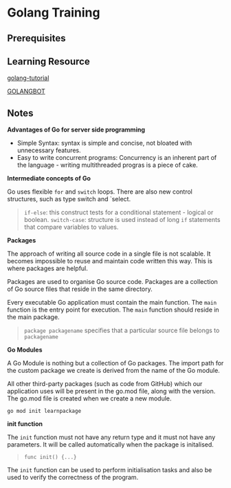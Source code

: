 # Golang Training

## Prerequisites

## Learning Resource
[golang-tutorial](https://www.educative.io/blog/golang-tutorial)

[GOLANGBOT](https://golangbot.com/golang-tutorial-part-1-introduction-and-installation/)

## Notes

**Advantages of Go for server side programming**

- Simple Syntax: syntax is simple and concise, not bloated with unnecessary features.
- Easy to write concurrent programs: Concurrency is an inherent part of the language - writing multithreaded progras is a piece of cake.

**Intermediate concepts of Go**

Go uses flexible `for` and `switch` loops. There are also new control structures, such as type switch and `select.

> `if-else`: this construct tests for a conditional statement - logical or boolean.
> `switch-case`: structure is used instead of long `if` statements that compare variables to values.

**Packages**

The approach of writing all source code in a single file is not scalable. It becomes impossible to reuse and maintain code written this way. This is where packages are helpful.

Packages are used to organise Go source code. Packages are a collection of Go source files that reside in the same directory.

Every executable Go application must contain the main function. The `main` function is the entry point for execution. The `main` function should reside in the main package.

> `package packagename` specifies that a particular source file belongs to `packagename`

**Go Modules**

A Go Module is nothing but a collection of Go packages. The import path for the custom package we create is derived from the name of the Go module.

All other third-party packages (such as code from GitHub) which our application uses will be present in the go.mod file, along with the version. The go.mod file is created when we create a new module.

`go mod init learnpackage`

**init function**

The `init` function must not have any return type and it must not have any parameters. It will be called automatically when the package is initalised.

> `func init() {...}`

The `init` function can be used to perform initialisation tasks and also be used to verify the correctness of the program.